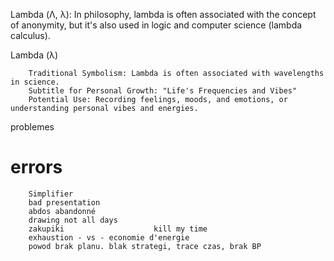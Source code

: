 Lambda (Λ, λ): In philosophy, lambda is often associated with the concept of anonymity, but it's also used in logic and computer science (lambda calculus).

Lambda (λ)

        Traditional Symbolism: Lambda is often associated with wavelengths in science.
        Subtitle for Personal Growth: "Life's Frequencies and Vibes"
        Potential Use: Recording feelings, moods, and emotions, or understanding personal vibes and energies.



problemes

#   errors
        Simplifier
        bad presentation
        abdos abandonné
        drawing not all days
        zakupiki                    kill my time
        exhaustion - vs - economie d'energie
        powod brak planu. blak strategi, trace czas, brak BP

